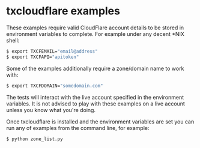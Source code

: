 txcloudflare examples
=====================

These examples require valid CloudFlare account details to be stored in
environment variables to complete. For example under any decent *NIX shell:

```bash
$ export TXCFEMAIL="email@address"
$ export TXCFAPI="apitoken"
```

Some of the examples additionally require a zone/domain name to work with:

```bash
$ export TXCFDOMAIN="somedomain.com"
```

The tests will interact with the live account specified in the environment
variables. It is not advised to play with these examples on a live account
unless you know what you're doing.

Once txcloudflare is installed and the environment variables are set you can run
any of examples from the command line, for example:

```bash
$ python zone_list.py
```
